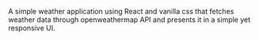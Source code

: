 A simple weather application using React and vanilla css that fetches weather data through openweathermap API and presents it in a simple yet responsive UI.
